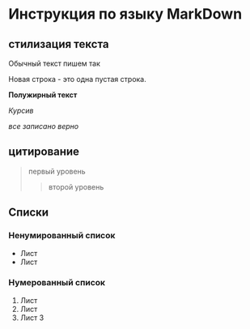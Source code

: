 # Инструкция по языку MarkDown

## стилизация текста
Обычный текст пишем так

Новая строка - это одна пустая строка.

**Полужирный текст**

*Курсив*

*все записано верно*
## цитирование
> первый уровень
>> второй уровень

## Списки
### Ненумированный список
* Лист
* Лист
### Нумерованный список
1. Лист
2. Лист
3. Лист 3
